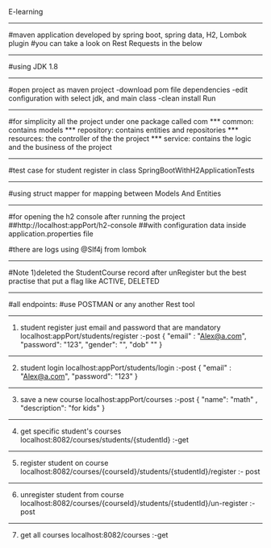 
E-learning

***
#maven application developed by spring boot, spring data, H2, Lombok plugin
#you can take a look on Rest Requests in the below
***
#using JDK 1.8
***
#open project as maven project
    -download pom file dependencies
    -edit configuration with select jdk, and main class
    -clean install Run
***
#for simplicity all the project under one package called com
    ***
    common: contains models
    ***
    repository: contains entities and repositories
    ***
    resources: the controller of the the project
    ***
    service: contains the logic and the business of the project
***
#test case for student register in class SpringBootWithH2ApplicationTests
***
#using struct mapper for mapping between Models And Entities
***

#for opening the h2 console after running the project
##http://localhost:appPort/h2-console
##with configuration data inside application.properties file

#there are logs using @Slf4j from lombok

***
#Note
1)deleted the StudentCourse record after unRegister but the best practise that put a flag like ACTIVE, DELETED
***
#all endpoints:
#use POSTMAN or any another Rest tool
***
1) student register just email and password that are mandatory
localhost:appPort/students/register :-post
{
"email" : "Alex@a.com",
"password": "123",
"gender": "",
"dob"  ""
}
***
2) student login
localhost:appPort/students/login :-post
{
"email" : "Alex@a.com",
"password": "123"
}
***
3) save a new course
localhost:appPort/courses :-post
{
	"name": "math" ,
	"description": "for kids"
}
***
4) get specific student's courses
localhost:8082/courses/students/{studentId} :-get
***
5) register student on course
localhost:8082/courses/{courseId}/students/{studentId}/register :- post
***
6) unregister student from course
localhost:8082/courses/{courseId}/students/{studentId}/un-register :-post
***
7) get all courses
localhost:8082/courses :-get